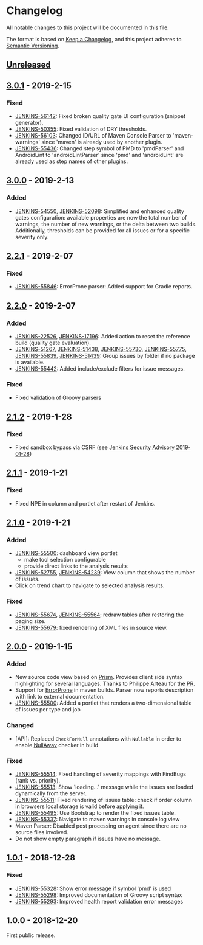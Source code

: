 # Changelog
All notable changes to this project will be documented in this file.

The format is based on [Keep a Changelog](https://keepachangelog.com/en/1.0.0/),
and this project adheres to [Semantic Versioning](https://semver.org/spec/v2.0.0.html).

## [Unreleased](https://github.com/jenkinsci/warnings-ng-plugin/compare/warnings-ng-3.0.1...master)

## [3.0.1](https://github.com/jenkinsci/warnings-ng-plugin/compare/warnings-ng-3.0.0...warnings-ng-3.0.1) - 2019-2-15

### Fixed
- [JENKINS-56142](https://issues.jenkins-ci.org/browse/JENKINS-56142): 
Fixed broken quality gate UI configuration (snippet generator).
- [JENKINS-50355](https://issues.jenkins-ci.org/browse/JENKINS-50355): 
Fixed validation of DRY thresholds.
- [JENKINS-56103](https://issues.jenkins-ci.org/browse/JENKINS-56103): 
Changed ID/URL of Maven Console Parser to 'maven-warnings' since 'maven' is already used by another plugin. 
- [JENKINS-55436](https://issues.jenkins-ci.org/browse/JENKINS-55436): 
Changed step symbol of PMD to 'pmdParser' and AndroidLint to 'androidLintParser' since 'pmd' and 'androidLint' are 
already used as step names of other plugins. 

## [3.0.0](https://github.com/jenkinsci/warnings-ng-plugin/compare/warnings-ng-2.2.1...warnings-ng-3.0.0) - 2019-2-13

### Added
- [JENKINS-54550](https://issues.jenkins-ci.org/browse/JENKINS-54550), 
[JENKINS-52098](https://issues.jenkins-ci.org/browse/JENKINS-52098):
Simplified and enhanced quality gates configuration: available properties are now the total number of warnings,
the number of new warnings, or the delta between two builds. Additionally, thresholds can be provided for all issues
or for a specific severity only.

## [2.2.1](https://github.com/jenkinsci/warnings-ng-plugin/compare/warnings-ng-2.2.0...warnings-ng-2.2.1) - 2019-2-07

### Fixed
- [JENKINS-55846](https://issues.jenkins-ci.org/browse/JENKINS-55846): 
ErrorProne parser: Added support for Gradle reports.

## [2.2.0](https://github.com/jenkinsci/warnings-ng-plugin/compare/warnings-ng-2.1.2...warnings-ng-2.2.0) - 2019-2-07

### Added
- [JENKINS-22526](https://issues.jenkins-ci.org/browse/JENKINS-22526), 
[JENKINS-17196](https://issues.jenkins-ci.org/browse/JENKINS-17196):
Added action to reset the reference build (quality gate evaluation).
- [JENKINS-51267](https://issues.jenkins-ci.org/browse/JENKINS-51267), 
[JENKINS-51438](https://issues.jenkins-ci.org/browse/JENKINS-51438),
[JENKINS-55730](https://issues.jenkins-ci.org/browse/JENKINS-55730),
[JENKINS-55775](https://issues.jenkins-ci.org/browse/JENKINS-55775),
[JENKINS-55839](https://issues.jenkins-ci.org/browse/JENKINS-55839),
[JENKINS-51439](https://issues.jenkins-ci.org/browse/JENKINS-51439): 
Group issues by folder if no package is available.
- [JENKINS-55442](https://issues.jenkins-ci.org/browse/JENKINS-55442): Added include/exclude filters for issue messages. 

### Fixed
- Fixed validation of Groovy parsers

## [2.1.2](https://github.com/jenkinsci/warnings-ng-plugin/compare/warnings-ng-2.1.1...warnings-ng-2.1.2) - 2019-1-28

### Fixed
- Fixed sandbox bypass via CSRF 
(see [Jenkins Security Advisory 2019-01-28](https://jenkins.io/security/advisory/2019-01-28/))

## [2.1.1](https://github.com/jenkinsci/warnings-ng-plugin/compare/warnings-ng-2.1.0...warnings-ng-2.1.1) - 2019-1-21

### Fixed
- Fixed NPE in column and portlet after restart of Jenkins.

## [2.1.0](https://github.com/jenkinsci/warnings-ng-plugin/compare/warnings-ng-2.0.0...warnings-ng-2.1.0) - 2019-1-21

### Added
- [JENKINS-55500](https://issues.jenkins-ci.org/browse/JENKINS-55500): dashboard view portlet
    - make tool selection configurable
    - provide direct links to the analysis results
- [JENKINS-52755](https://issues.jenkins-ci.org/browse/JENKINS-52755), [JENKINS-54239](https://issues.jenkins-ci.org/browse/JENKINS-54239):
View column that shows the number of issues.
- Click on trend chart to navigate to selected analysis results. 

### Fixed
- [JENKINS-55674](https://issues.jenkins-ci.org/browse/JENKINS-55674), [JENKINS-55564](https://issues.jenkins-ci.org/browse/JENKINS-55564): 
redraw tables after restoring the paging size.
- [JENKINS-55679](https://issues.jenkins-ci.org/browse/JENKINS-55679): fixed rendering of XML files in source view.

## [2.0.0](https://github.com/jenkinsci/warnings-ng-plugin/compare/warnings-ng-1.0.1...warnings-ng-2.0.0) - 2019-1-15

### Added
- New source code view based on [Prism](https://prismjs.com/). Provides client side syntax highlighting for 
several languages. Thanks to Philippe Arteau for the [PR](https://github.com/jenkinsci/warnings-plugin/pull/146).
- Support for [ErrorProne](http://errorprone.info) in maven builds. 
Parser now reports description with link to external documentation.
- [JENKINS-55500](https://issues.jenkins-ci.org/browse/JENKINS-55500): Added a portlet that renders a two-dimensional 
table of issues per type and job

### Changed
- [API]: Replaced `CheckForNull` annotations with `Nullable` in order to enable 
[NullAway](https://github.com/uber/NullAway) checker in build

### Fixed
- [JENKINS-55514](https://issues.jenkins-ci.org/browse/JENKINS-55514): 
Fixed handling of severity mappings with FindBugs (rank vs. priority).
- [JENKINS-55513](https://issues.jenkins-ci.org/browse/JENKINS-55513): 
Show 'loading...' message while the issues are loaded dynamically from the server.
- [JENKINS-55511](https://issues.jenkins-ci.org/browse/JENKINS-55511): 
Fixed rendering of issues table: check if order column in browsers local storage is valid before applying it.
- [JENKINS-55495](https://issues.jenkins-ci.org/browse/JENKINS-55495): 
Use Bootstrap to render the fixed issues table.
- [JENKINS-55337](https://issues.jenkins-ci.org/browse/JENKINS-55337): 
Navigate to maven warnings in console log view
- Maven Parser: Disabled post processing on agent since there are no source files involved.
- Do not show empty paragraph if issues have no message.

## [1.0.1](https://github.com/jenkinsci/warnings-ng-plugin/compare/warnings-ng-1.0.0...warnings-ng-1.0.1) - 2018-12-28

### Fixed
- [JENKINS-55328](https://issues.jenkins-ci.org/browse/JENKINS-55328): Show error message if symbol 'pmd' is used
- [JENKINS-55298](https://issues.jenkins-ci.org/browse/JENKINS-55298): Improved documentation of Groovy script syntax 
- [JENKINS-55293](https://issues.jenkins-ci.org/browse/JENKINS-55293): Improved health report validation error messages 

## 1.0.0 - 2018-12-20

First public release.

<!---
## 1.0.0 - year-month-day
### Added
- One 
- Two 

### Changed
- One 
- Two 

### Deprecated
- One 
- Two 

### Removed
- One 
- Two 

### Fixed
- One 
- Two 

### Security
- One 
- Two 

# Git Log

[Unreleased]: https://github.com/olivierlacan/keep-a-changelog/compare/v1.0.0...HEAD
[1.0.0]: https://github.com/olivierlacan/keep-a-changelog/compare/v0.3.0...v1.0.0

-->

